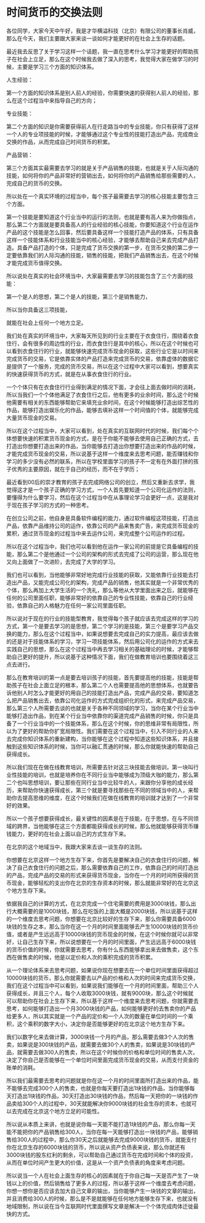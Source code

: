 # 时间货币的交换法则

各位同学，大家今天中午好，我是才华横溢科技（北京）有限公司的董事长肖威，那么在今天，我们主要跟大家来谈一谈如何才能更好的在社会上生存的话题。

最近我去反思了关于学习这样一个话题，我一直在思考什么学习才能更好的帮助孩子在社会上立足，那么在这个时候我去做了深入的思考，我觉得大家在做学习的时候，主要是学习三个方面的知识体系。

人生经验：

第一个方面的知识体系是别人前人的经验，你需要快速的获得别人前人的经验，那么在这个过程当中来指导自己的方向；

专业技能：

第二个方面的知识是你需要获得前人在行走路当中的专业技能，你只有获得了这样一个人的专业项技能的时候，才能够通过这个专业性的技能打造出产品，完成商业交换的作品，从而完成自己时间货币的积累。

产品营销：

第三个方面其实最需要去学习的就是关于产品销售的技能，也就是关于人际沟通的技能，如何将你的产品非常好的营销出去，如何将你的产品销售给那些需要的人，完成自己的货币的交换。

所以处在一个真实环境的过程当中，每个孩子最需要去学习的核心技能主要包含三个方面。

第一个技能是要知道这个行业当中的运行的法则，也就是要有高人来为你做指点，那么第二个方面就是要具备高人的行业经验的核心技能，你要知道这个行业在运作产品的这个技能是怎么回事，然后要具备这样一个技能打造产品的体系，只有具备这样一个技能体系和行业技能当中的核心经验，才能够去帮助自己来去完成产品打造。具备产品打造的个体，只是完成了货币交换的第一步，在货币交换的第二步一定要依靠我们的人际沟通的技能，销售的技能，把我们产品销售出去，在这个时候才能完成货币值得交换。

所以说处在真实的社会环境当中，大家最需要去学习的技能包含了三个方面的技能：

第一个是人的思想，第二个是人的技能，第三个是销售能力，

所以当你具备这三项技能，

就能在社会上任何一个地方立足。

我们处在真实的环境当中，大家每天所见到的行业主要在于衣食住行，围绕着衣食住行，会有很多的周边性的行业，而衣食住行是其中的核心，所以在这个时候也可以看到衣食住行的行业，就能够快速完成货币现金的获取，这些行业它是以时间来完成货币的交易，它是依靠实体的产品打造来完成货币的交易，依靠虚体的数据它是提供了一个服务，完成的货币交易，所以在这个过程中大家可以看到，想要真实的快速获得货币的方式，就是在从事衣食住行的行业。

一个个体只有在衣食住行行业得到满足的情况下面，才会往上面去做时间的消耗，所以当我们一个个体他满足了衣食住行之后，他有更多的业余时间，那么这个时候他需要有相关的东西能够帮助它来填充业余时间，在这个时候能够打造出综艺性的作品，能够打造出娱乐化的作品，能够去填补这样一个时间值的个体，就能够完成大量货币现金的交易。

所以在这个过程当中，大家可以看到，处在真实的互联网时代的时候，我们每个个体想要快速的积累货币现金的方式，是在于你能不能够去使用自己正确的方式，去打造出你想要打造出来的作品，当你能够去打造出你想要打造出来的作品的时候，才能完成货币现金的交易，所以说基于这样一个维度来去思考问题，能否赚钱和你学习的多少没有必然的联系，所以在学校里面学习的孩子不一定有在外面打拼的孩子优秀的主要原因，就在于自己的经历，而不在于学历；

最近看到00后的崇才教育的孩子去完成网络公司的创立，然后又重新去求学，我觉得这才是一个孩子正确的学习方式，一个人首先要知道一个公司化运作的法则，要懂得为什么要学习，然后在这个过程当中在从事理论学习会更好一点，这是我对于现在孩子学习的方式的一种思考。

在创立公司之前，他自身是具备软件编程的能力，通过软件编程这项技能，打造出产品，依靠产品维持公司的运作，依靠公司的产品来售卖广告，来完成货币现金的累积，通过货币现金的过程当中来去运作公司，来完成整个公司运作的过程。

所以在这个过程当中，我们也可以看到他在运作一家公司的前提是它具备编程的技能，那么第二个是他通过一个公司的架构的形式去完成了公司的运营，那么现在他又向上面做了一次进阶，去完成了大学的学习。

我们也可以看到，当他能够非常好地完成行业技能的获取，又能依靠行业技能去打造出产品，又能完成公司化的架构，完成产品的销售，他其实就是一个非常优秀的个体，那么再加上大学生活的一个洗礼，那么等他从大学里面出来之后，就能够在任何的公司里面任职，能够非常好的依靠自己的专业性技能，依靠自己的行业经验，依靠自己的人格魅力在任何一家公司里面任职。

所以说对于现在的行业的技能型教育，我觉得每个孩子就应该去完成这样的学习的方式，第一个是要去学习的是思想，第二个学习的是技能，第三个是要学习产品交换的能力，那么在这个过程当中，如果说想要去完成自己的实力提高，最应该去做的还是对于技能体系的学习，学习一项技能体系，然后用公司化的运作的方式来去实践自己的思想，那么在这个过程当中再去学习相关的基础理论的时候，才能够帮助自己更好的提升，所以说基于这种情况下面，我们在做教育培训也要围绕着这三点去进行。

那么在教育培训的第一点是要去培训孩子的技能，首先要提高他的技能，技能是帮助孩子在社会上面立足的根本，那么第二个人也需要提高他的思想体系，也就要告诉他别人时怎么才能更好的用自己的技能打造出产品，完成产品的交易，要知道怎么把产品销售出去，依靠公司化运作的方式完成组织化的形式，来完成产品交易，那么第三个人所需要去谈的也就是关于各种不同领域的学习，当你在某个行业当中能够打造出作品，到在某个行业当中依靠你的渠道完成产品销售的时候，你只是具备了一个行业当中的一个技能体系，那么在这个时候，你的思维非常有局限性，所以为了更好的帮助你扩宽局限性。我们需要在这个过程当中，引入不同行业的人来去完成你知识体系的重新建构，当你能够在这个过程中知道这些知识体系，并且接触到这些知识体系的时候，当你可以融汇贯通的时候，那么你就能快速的帮助自己获得成长。

所以我们现在在做在线教育培训，所需要去针对这三块技能去做培训，第一块叫行业性技能的培训，也就是培养你在不同行业当中能够成为顶级大咖的能力，那么第二个也叫思想培训，要让那些在同行业当中比较牛的人，来跟你分享他的成长经历，来帮助你快速获得成长，第三个就是要寻找那些在不同的领域当中的人，来帮助你去提高思维的维度，在这个时候我们在做在线教育的培训就才达到了一个非常好的效果。

所以一个孩子想要获得成长，最关键性的因素是在于技能，在于思想，在与不同领域的跨界，当他能够在这三个方面都能获得成长的时候，那么他就能够获得货币赚钱能力，更好的在社会上面以自己的方式生存下来。

在北京的这个地域当中，我跟大家来去谈一谈生存的法则。

你想要在北京这样一个地方生存下来，你首先是要解决自己的衣食住行的问题，解决了自己衣食住行的问题之后，那么需要依靠自己的工作，依靠自己的时间打造出的产品，完成产品的交易的形式来获得货币现金，当你在一个月的时间所获得的货币现金，能够轻松的支出你在北京的生存资本的时候，那么就能非常好的在北京这个地方生存下来。

依据我自己的计算的方式，在北京完成一个住宅需要的费用是3000块钱，那么出行大概需要的是1000块钱，那么在吃饭的上面大概是2000块钱，所以说基于这样的一个维度去思考问题，你想要在北京比较好的生存下来，那么你需要具备6000块钱的生存之本，那么当你在这一个月的时间里面能够去产生10000块钱的货币价值，或者是产生远远高于10000块钱的货币现金的时候，在这个时候你就可以非常好，让自己生存下来，所以说想要在一个月的时间里面，产生远远高于6000块钱的货币价值的时候，你就需要去思考，你有什么东西能够拿出来去做售卖，这个东西在做售卖的时候，他是以定价和人次的乘积完成的货币积累。

从一个理论体系来去思考问题，如果说你现在想要去在一个单位时间里面获得超过10000块钱的货币，那么你就需要去以产品的价格和人次的时间来完成货币交换，我们在这个过程当中可以看到，如果说我们能够在一个月的时间里面，帮助三个人获得成长，并且三个人，每个人收取3000块钱，就有9000块，那么这个时候就可以帮助你在社会上生存下来，所以基于这样一个维度来去思考问题，你就需要去思考，如何能够打造出一个月3000块钱的产品，如何能够更好的去售卖你的产品给更多人，所以其实就是一个产品的定价和一个人次的数量在单位时间的一个乘积，这个乘积的数字大小，决定你是否能够更好的在北京这个地方生存下来。

我们以数字化来去做计算，3000块钱一个月的产品，那么需要去做3个人次的售卖，如果说是300块钱的产品，就需要去做30个人的售卖，如果说是30块钱的产品，就需要去做300人的售卖，所以在这个时候你的价格和单位时间的售卖人次，决定了你自己是否能够在一个单位时间里面完成货币现金的交易，从而支付资金的账单的消耗。

所以我们最需要去思考的问题就是你在这一个月的时间里面所打造出来的作品，能不能够去完成300个人的售卖，也就是你每天要打造出1块钱的作品，当你能够每天打造出1块钱的作品，30天打造出30块钱的作品，然后每一天把你的一块钱的作品卖给300个人的过程中，30天就能解决你9000块钱的社会生存的资本，也就可以去完成在北京这个地方立足的可能性。

所以说从本质上来讲，也就是说你每一天能不能打造1块钱的产品，那么你每一天能不能把你的产品销售给300人，当你在每一天能够打造出一块钱的产品，能够销售给300人的过程中，那么你30天之后就能够去完成9000块钱的货币，就能支付你在北京生存的6000块钱的货币，所以说从资产负债表来说，那么你就还有3000块钱的股东红利的剩余，可以帮助自己通过货币在完成时间和个体的投资，从而在单位时间产生更大的价值，这是从一个资产负债表的角度来考虑问题。

所以说当一个人在社会上面生存的核心的因素就在于你自己每一天是否产生了一块钱以上的价值，然后销售给了更多人的过程，所以基于这样一个维度去考虑问题，你想一想你是否应该去加大自己文章的输出，当你能够产生一块钱的文章的输出，并且消费给300人的时候，那么是不是就能够在任何地方能够生存下来，也就没有地域限制，所以说在当今互联网时代里面撰写文章是解决一个个体完成肉体迁徙最快的方式。
